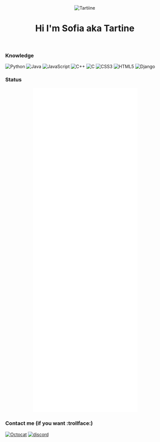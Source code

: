 
<div align="center">
	<img width="32" height="32" src="https://art.pixilart.com/0caecc9e7c9a348.gif" alt="Tartiine">
	<p>
		<p>
			<sup>
				<h1 href="https://github.com/Tartiine">Hi I'm Sofia aka Tartine</h1>
			</sup>
		</p>
		<br>
	</p>
</div>

### Knowledge

![Python](https://img.shields.io/badge/python-3670A0?style=for-the-badge&logo=python&logoColor=ffdd54) ![Java](https://img.shields.io/badge/java-%23ED8B00.svg?style=for-the-badge&logo=java&logoColor=white) ![JavaScript](https://img.shields.io/badge/javascript-%23323330.svg?style=for-the-badge&logo=javascript&logoColor=%23F7DF1E) ![C++](https://img.shields.io/badge/c++-%2300599C.svg?style=for-the-badge&logo=c%2B%2B&logoColor=white) ![C](https://img.shields.io/badge/c-%2300599C.svg?style=for-the-badge&logo=c&logoColor=white) ![CSS3](https://img.shields.io/badge/css3-%231572B6.svg?style=for-the-badge&logo=css3&logoColor=white) ![HTML5](https://img.shields.io/badge/html5-%23E34F26.svg?style=for-the-badge&logo=html5&logoColor=white) ![Django](https://img.shields.io/badge/django-%23092E20.svg?style=for-the-badge&logo=django&logoColor=white) 

 
### Status

<div align="center">
	<img src="https://raw.githubusercontent.com/tartiine/Tartiine/master/github-metrics.svg" alt="Tartiine">
	<br>
</div>

### Contact me (if you want :trollface:)

[<img src='https://github.githubassets.com/images/icons/emoji/octocat.png' alt='Octocat' height='40'>](https://github.com/Tartiine) 
[<img src='https://cdn.jsdelivr.net/npm/simple-icons@3.0.1/icons/discord.svg' alt='discord' height='40'>](https://discord.com/users/311858058349510658) 


